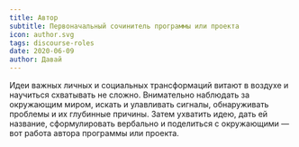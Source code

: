 ```yaml
---
title: Автор
subtitle: Первоначальный сочинитель программы или проекта
icon: author.svg
tags: discourse-roles
date: 2020-06-09
author: Давай
---
```


Идеи важных личных и социальных трансформаций витают в воздухе и научиться схватывать не сложно. Внимательно наблюдать за окружающим миром, искать и улавливать сигналы, обнаруживать проблемы и их глубинные причины. Затем ухватить идею, дать ей название, сформулировать вербально и поделиться с окружающими — вот работа автора программы или проекта.
